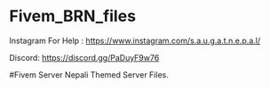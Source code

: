 # Fivem_BRN_files
Instagram For Help : https://www.instagram.com/s.a.u.g.a.t.n.e.p.a.l/

Discord: https://discord.gg/PaDuyF9w76

#Fivem Server Nepali Themed Server Files.

